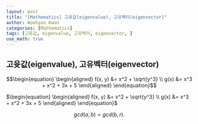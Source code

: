 ```yaml
--- 
layout: post
title: "[Mathematics] 고윳값(eigenvalue), 고유벡터(eigenvector)"
author: Woohyun Kwon
categories: [Mathematics]
tags: [고윳값, eigenvalue, 고유벡터, eigenvector, ]
use_math: true
---
```


## 고윳값(eigenvalue), 고유벡터(eigenvector)

$$\begin{equation}
\begin{aligned}
f(x, y) &= x^2 + \sqrt{y^3} \\
g(x) &= x^3 + x^2 + 3x + 5
\end{aligned}
\end{equation}$$

$\begin{equation}
\begin{aligned}
f(x, y) &= x^2 + \sqrt{y^3} \\
g(x) &= x^3 + x^2 + 3x + 5
\end{aligned}
\end{equation}$

$$gcd(a,b) = gcd(b,r). $$